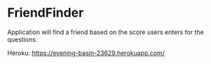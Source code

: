 # FriendFinder

Application will find a friend based on the score users enters for the questions.

Heroku: https://evening-basin-23629.herokuapp.com/
